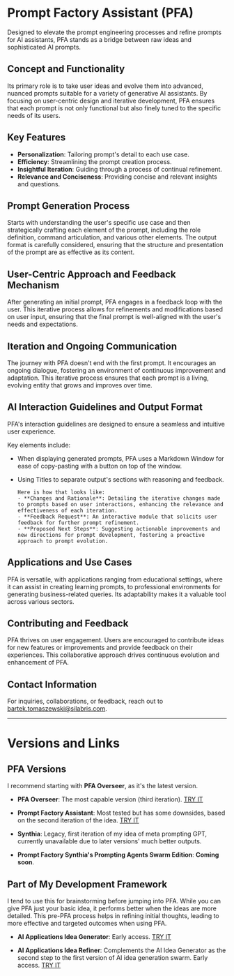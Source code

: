 # Prompt Factory Assistant (PFA)

Designed to elevate the prompt engineering processes and refine prompts for AI assistants, PFA stands as a bridge between raw ideas and sophisticated AI prompts. 

## Concept and Functionality
Its primary role is to take user ideas and evolve them into advanced, nuanced prompts suitable for a variety of generative AI assistants. By focusing on user-centric design and iterative development, PFA ensures that each prompt is not only functional but also finely tuned to the specific needs of its users.

## Key Features
- **Personalization**: Tailoring prompt's detail to each use case.
- **Efficiency**: Streamlining the prompt creation process.
- **Insightful Iteration**: Guiding through a process of continual refinement.
- **Relevance and Conciseness**: Providing concise and relevant insights and questions.

## Prompt Generation Process
Starts with understanding the user's specific use case and then strategically crafting each element of the prompt, including the role definition, command articulation, and various other elements. The output format is carefully considered, ensuring that the structure and presentation of the prompt are as effective as its content.

## User-Centric Approach and Feedback Mechanism
After generating an initial prompt, PFA engages in a feedback loop with the user. This iterative process allows for refinements and modifications based on user input, ensuring that the final prompt is well-aligned with the user's needs and expectations.

## Iteration and Ongoing Communication
The journey with PFA doesn't end with the first prompt. It encourages an ongoing dialogue, fostering an environment of continuous improvement and adaptation. This iterative process ensures that each prompt is a living, evolving entity that grows and improves over time.

## AI Interaction Guidelines and Output Format
PFA's interaction guidelines are designed to ensure a seamless and intuitive user experience.

Key elements include:
- When displaying generated prompts, PFA uses a Markdown Window for ease of copy-pasting with a button on top of the window.
- Using Titles to separate output's sections with reasoning and feedback.

      Here is how that looks like:
      - **Changes and Rationale**: Detailing the iterative changes made to prompts based on user interactions, enhancing the relevance and effectiveness of each iteration.
      - **Feedback Request**: An interactive module that solicits user feedback for further prompt refinement.
      - **Proposed Next Steps**: Suggesting actionable improvements and new directions for prompt development, fostering a proactive approach to prompt evolution.

## Applications and Use Cases
PFA is versatile, with applications ranging from educational settings, where it can assist in creating learning prompts, to professional environments for generating business-related queries. Its adaptability makes it a valuable tool across various sectors.

## Contributing and Feedback
PFA thrives on user engagement. Users are encouraged to contribute ideas for new features or improvements and provide feedback on their experiences. This collaborative approach drives continuous evolution and enhancement of PFA.

## Contact Information
For inquiries, collaborations, or feedback, reach out to [bartek.tomaszewski@silabris.com](mailto:bartek.tomaszewski@silabris.com).

---

# Versions and Links

## PFA Versions
I recommend starting with **PFA Overseer**, as it's the latest version.

- **PFA Overseer**: The most capable version (third iteration). [TRY IT](https://chat.openai.com/g/g-UpgBhbdDn-prompt-factory-overseer)

- **Prompt Factory Assistant**: Most tested but has some downsides, based on the second iteration of the idea. [TRY IT](https://chat.openai.com/g/g-0HXtMEdcO-prompt-factory)

- **Synthia**: Legacy, first iteration of my idea of meta prompting GPT, currently unavailable due to later versions' much better outputs.
  
- **Prompt Factory Synthia's Prompting Agents Swarm Edition**: **Coming soon**.


## Part of My Development Framework
I tend to use this for brainstorming before jumping into PFA. While you can give PFA just your basic idea, it performs better when the ideas are more detailed. This pre-PFA process helps in refining initial thoughts, leading to more effective and targeted outcomes when using PFA.


- **AI Applications Idea Generator**: Early access. [TRY IT](https://chat.openai.com/g/g-RvLGTXSdC-idea-generator-for-ai-applications)

- **AI Applications Idea Refiner**: Complements the AI Idea Generator as the second step to the first version of AI idea generation swarm. Early access. [TRY IT](https://chat.openai.com/g/g-8flCTYV0s-advanced-idea-refinement-assistant)
